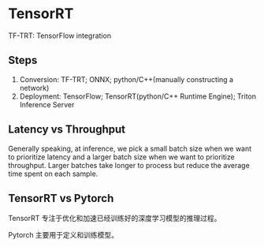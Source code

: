 ﻿# TensorRT

TF-TRT: TensorFlow integration

## Steps

1. Conversion: TF-TRT; ONNX; python/C++(manually constructing a network)
2. Deployment: TensorFlow; TensorRT(python/C++ Runtime Engine); Triton Inference Server

## Latency vs Throughput

Generally speaking, at inference, we pick a small batch size when we want to prioritize latency and a larger batch size when we want to prioritize throughput. Larger batches take longer to process but reduce the average time spent on each sample.

## TensorRT vs Pytorch

TensorRT 专注于优化和加速已经训练好的深度学习模型的推理过程。

Pytorch 主要用于定义和训练模型。
